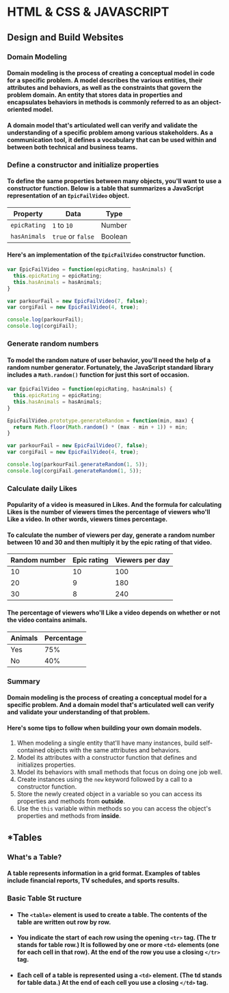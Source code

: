 # HTML & CSS & JAVASCRIPT
## Design and Build Websites

### Domain Modeling
#### Domain modeling is the process of creating a conceptual model in code for a specific problem. A model describes the various entities, their attributes and behaviors, as well as the constraints that govern the problem domain. An entity that stores data in properties and encapsulates behaviors in methods is commonly referred to as an object-oriented model.

#### A domain model that's articulated well can verify and validate the understanding of a specific problem among various stakeholders. As a communication tool, it defines a vocabulary that can be used within and between both technical and business teams.

### Define a constructor and initialize properties

#### To define the same properties between many objects, you'll want to use a constructor function. Below is a table that summarizes a JavaScript representation of an `EpicFailVideo` object.

| Property     | Data              | Type    |
|--------------|-------------------|---------|
| `epicRating` | `1` to `10`       | Number  |
| `hasAnimals` | `true` or `false` | Boolean |

#### Here's an implementation of the `EpicFailVideo` constructor function.

```javascript
var EpicFailVideo = function(epicRating, hasAnimals) {
  this.epicRating = epicRating;
  this.hasAnimals = hasAnimals;
}

var parkourFail = new EpicFailVideo(7, false);
var corgiFail = new EpicFailVideo(4, true);

console.log(parkourFail);
console.log(corgiFail);
```



### Generate random numbers

#### To model the random nature of user behavior, you'll need the help of a random number generator. Fortunately, the JavaScript standard library includes a `Math.random()` function for just this sort of occasion.

```javascript
var EpicFailVideo = function(epicRating, hasAnimals) {
  this.epicRating = epicRating;
  this.hasAnimals = hasAnimals;
}

EpicFailVideo.prototype.generateRandom = function(min, max) {
  return Math.floor(Math.random() * (max - min + 1)) + min;
}

var parkourFail = new EpicFailVideo(7, false);
var corgiFail = new EpicFailVideo(4, true);

console.log(parkourFail.generateRandom(1, 5));
console.log(corgiFail.generateRandom(1, 5));
```



### Calculate daily Likes

#### Popularity of a video is measured in Likes. And the formula for calculating Likes is the number of viewers times the percentage of viewers who'll Like a video. In other words, **viewers times percentage**.

#### To calculate the number of viewers per day, generate a random number between 10 and 30 and then multiply it by the epic rating of that video.

| Random number | Epic rating | Viewers per day |
|---------------|-------------|-----------------|
| 10            | 10          | 100             |
| 20            | 9           | 180             |
| 30            | 8           | 240             |

#### The percentage of viewers who'll Like a video depends on whether or not the video contains animals.

| Animals | Percentage |
|---------|------------|
| Yes     | 75%        |
| No      | 40%        |



### Summary

#### Domain modeling is the process of creating a conceptual model for a specific problem. And a domain model that's articulated well can verify and validate your understanding of that problem.

#### Here's some tips to follow when building your own domain models.

1. When modeling a single entity that'll have many instances, build self-contained objects with the same attributes and behaviors.
1. Model its attributes with a constructor function that defines and initializes properties.
1. Model its behaviors with small methods that focus on doing one job well.
1. Create instances using the `new` keyword followed by a call to a constructor function.
1. Store the newly created object in a variable so you can access its properties and methods from **outside**.
1. Use the `this` variable within methods so you can access the object's properties and methods from **inside**.


## ***Tables**
### What's a Table?
#### A table represents information in a grid format. Examples of tables include financial reports, TV schedules, and sports results.

### Basic Table St ructure
- #### The `<table>` element is used to create a table. The contents of the table are written out row by row.
- #### You indicate the start of each row using the opening `<tr>` tag. (The tr stands for table row.) It is followed by one or more `<td>` elements (one for each cell in that row). At the end of the row you use a closing `</tr> ` tag.
- #### Each cell of a table is represented using a `<td>` element. (The td stands for table data.) At the end of each cell you use a closing `</td>` tag.

